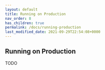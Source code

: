 ```yaml
---
layout: default
title: Running on Production
nav_order: 8
has_children: true
permalink: /docs/running-production
last_modified_date: 2021-09-29T22:54:08+0000
---
```


## Running on Production

TODO
